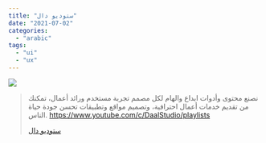 ```yaml
---
title: "ستوديو دال"
date: "2021-07-02"
categories: 
  - "arabic"
tags: 
  - "ui"
  - "ux"
---
```


![](https://yt3.ggpht.com/ytc/AKedOLStPJCQEpJ2W1WjvUElT4QBdm49DEJ_p3hKnPPH=s176-c-k-c0x00ffffff-no-rj)

> نصنع محتوى وأدوات ابداع والهام لكل مصمم تجربة مستخدم ورائد أعمال، تمكنك من تقديم خدمات أعمال احترافية، وتصميم مواقع وتطبيقات تحسن جودة حياة الناس. https://www.youtube.com/c/DaalStudio/playlists
> 
> [ستوديو دال](https://www.youtube.com/c/DaalStudio/playlists)
